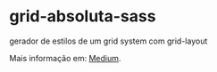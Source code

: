# grid-absoluta-sass
 gerador de estilos de um grid system com grid-layout
 
Mais informação em: [Medium](https://medium.com/@facundoleites/grid-absoluto-em-react-parte-um-html-e-css-76e1124f509f).
